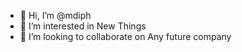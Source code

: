 - 👋 Hi, I’m @mdiph
- 👀 I’m interested in New Things
- 💞️ I’m looking to collaborate on Any future company



